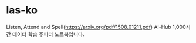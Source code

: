 # las-ko
Listen, Attend and Spell(https://arxiv.org/pdf/1508.01211.pdf) Ai-Hub 1,000시간 데이터 학습 주피터 노트북입니다.
